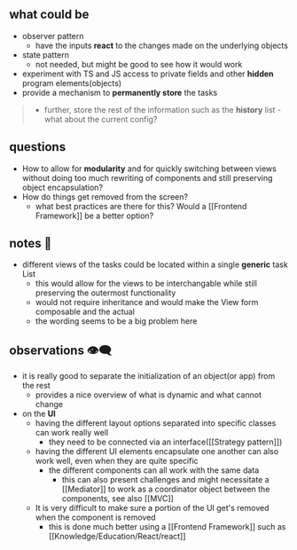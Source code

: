 ## what could be

- observer pattern
	- have the inputs **react** to the changes made on the underlying objects
- state pattern
	- not needed, but might be good to see how it would work
- experiment with TS and JS access to private fields and other **hidden** program elements(objects)
- provide a mechanism to **permanently store** the tasks
> 	- further, store the rest of the information such as the **history** list
		- what about the current config?

## questions

- How to allow for **modularity** and for quickly switching between views without doing too much rewriting of components and still preserving object encapsulation?
- How do things get removed from the screen?
	- what best practices are there for this? Would a [[Frontend Framework]] be a better option?

## notes 📔

- different views of the tasks could be located within a single **generic** task List
	- this would allow for the views to be interchangable while still preserving the outermost functionality
	- would not require inheritance and would make the View form composable and the actual  
	- the wording seems to be a big problem here

## observations 👁‍🗨

- it is really good to separate the initialization of an object(or app) from the rest
	- provides a nice overview of what is dynamic and what cannot change
- on the **UI**
	- having the different layout options separated into specific classes can work really well
		- they need to be connected via an interface([[Strategy pattern]])
	- having the different UI elements encapsulate one another can also work well, even when they are quite specific
		- the different components can all work with the same data
			- this can also present challenges and might necessitate a [[Mediator]] to work as a coordinator object between the components, see also [[MVC]]
	- It is very difficult to make sure a portion of the UI get's removed when the component is removed
		- this is done much better using a [[Frontend Framework]] such as [[Knowledge/Education/React/react]]
